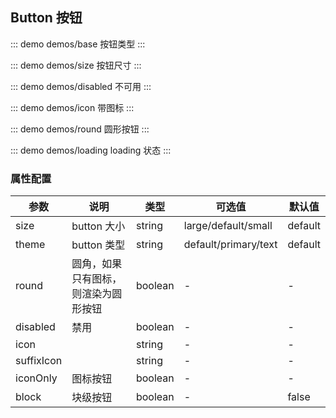 ## Button 按钮

::: demo demos/base 按钮类型
:::

::: demo demos/size 按钮尺寸
:::

::: demo demos/disabled 不可用
:::

::: demo demos/icon 带图标
:::

::: demo demos/round 圆形按钮
:::

::: demo demos/loading loading 状态
:::

### 属性配置
|参数|说明|类型|可选值|默认值|
|--- |--- |--- |--- |--- |
|size|button 大小|string|large/default/small|default|
|theme|button 类型|string|default/primary/text|default|
|round|圆角，如果只有图标，则渲染为圆形按钮|boolean|-|-|
|disabled|禁用|boolean|-|-|
|icon||string|-|-|
|suffixIcon||string|-|-|
|iconOnly|图标按钮|boolean|-|-|
|block|块级按钮|boolean|-|false|

